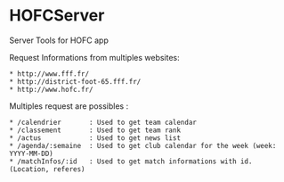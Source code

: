 HOFCServer
==========

Server Tools for HOFC app

Request Informations from multiples websites:

    * http://www.fff.fr/
    * http://district-foot-65.fff.fr/
    * http://www.hofc.fr/

Multiples request are possibles : 

    * /calendrier       : Used to get team calendar
    * /classement       : Used to get team rank
    * /actus            : Used to get news list
    * /agenda/:semaine  : Used to get club calendar for the week (week: YYYY-MM-DD)
    * /matchInfos/:id   : Used to get match informations with id. (Location, referes)